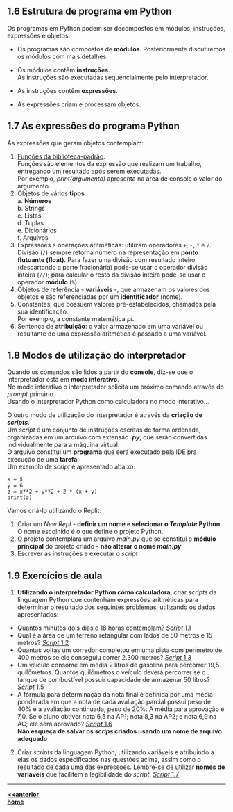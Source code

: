 ## 1.6 Estrutura de programa em Python

Os programas em Python podem ser decompostos em módulos, instruções, expressões e objetos:

- Os programas são compostos de **módulos**. Posteriormente discutiremos os módulos com mais detalhes.
- Os módulos contêm **instruções**.  
As instruções são executadas sequencialmente pelo interpretador.

- As instruções contêm **expressões**.
- As expressões criam e processam objetos.

## 1.7 As expressões do programa Python

As expressões que geram objetos contemplam:

1. [Funções da biblioteca-padrão](https://docs.python.org/pt-br/3/library/functions.html).  
Funções são elementos da expressão que realizam um trabalho, entregando um resultado após serem executadas.  
Por exemplo, *print(argumento)* apresenta na área de console o valor do argumento.
3. Objetos de vários **tipos**:  
  a. **Números**  
  b. Strings  
  c. Listas  
  d. Tuplas  
  e. Dicionários  
  f. Arquivos  
3. Expressões e operações aritméticas: utilizam operadores `+`, `-`, `*` e `/`. Divisão (`/`) sempre retorna número na representação em **ponto flutuante (float)**. Para fazer uma divisão com resultado inteiro (descartando a parte fracionária) pode-se usar o operador divisão inteira (`//`); para calcular o resto da divisão inteira pode-se usar o operador **módulo** (`%`).
4. Objetos de referência - **variáveis** -, que armazenam os valores dos objetos e são referenciadas por um **identificador** (nome).
5. Constantes, que possuem valores pré-estabelecidos, chamados pela sua identificação.  
Por exemplo, a constante matemática *pi*.
6. Sentença de **atribuição**: o valor armazenado em uma variável ou resultante de uma expressão aritmética é passado a uma variável.
  
## 1.8 Modos de utilização do interpretador
Quando os comandos são lidos a partir do **console**, diz-se que o interpretador está em **modo interativo**.  
No modo interativo o interpretador solicita um próximo comando através do *prompt* primário.  
Usando o interpretador Python como calculadora no modo interativo...

O outro modo de utilização do interpretador é através da **criação de *scripts***.  
Um *script* é um conjunto de instruções escritas de forma ordenada, organizadas em um arquivo com extensão ***.py***, 
que serão convertidas individualmente para a máquina virtual.  
O arquivo constitui um **programa** que será executado pela IDE pra execução de uma **tarefa**.  
Um exemplo de *script* é apresentado abaixo:
```
x = 5
y = 6
z = x**2 + y**2 + 2 * (x + y)
print(z)
```
Vamos criá-lo utilizando o Replit:
1. Criar um *New Repl* - **definir um nome e selecionar o *Template* Python**. O nome escolhido é o que define o projeto Python.
2. O projeto contemplará um arquivo *main.py* que se constitui o **módulo principal** do projeto criado - **não alterar o nome *main.py***
3. Escrever as instruções e executar o *script*

## 1.9 Exercícios de aula 
1. **Utilizando o interpretador Python como calculadora**, criar *scripts* da linguagem Python que contenham expressões aritméticas para determinar o resultado dos seguintes problemas, utilizando os dados apresentados:  
- Quantos minutos dois dias e 18 horas contemplam? [*Script* 1.1](https://github.com/claytonjasilva/prog_exemplos/blob/main/minutos.py)  
- Qual é a área de um terreno retangular com lados de 50 metros e 15 metros? [*Script* 1.2](https://github.com/claytonjasilva/prog_exemplos/blob/main/area.py)   
- Quantas voltas um corredor completou em uma pista com perímetro de 400 metros se ele conseguiu correr 2.300 metros? [*Script* 1.3](https://github.com/claytonjasilva/prog_exemplos/blob/main/volta.py)  
- Um veículo consome em média 2 litros de gasolina para percorrer 19,5 quilômetros. Quantos quilômetros o veículo deverá percorrer se o tanque de combustível possuir capacidade de armazenar 50 litros? [*Script* 1.5](https://github.com/claytonjasilva/prog_exemplos/blob/main/veiculo.py)  
- A fórmula para determinação da nota final é definida por uma média ponderada em que a nota de cada avaliação parcial possui peso de 40% e a avaliação continuada, peso de 20%. A média para aprovação é 7,0. Se o aluno obtiver nota 6,5 na AP1; nota 8,3 na AP2; e nota 6,9 na AC; ele será aprovado? [*Script* 1.6](https://github.com/claytonjasilva/prog_exemplos/blob/main/nota.py)  
**Não esqueça de salvar os *scrips* criados usando um nome de arquivo adequado**
2. Criar *scripts* da linguagem Python, utilizando variáveis e atribuindo a elas os dados especificados nas questões acima, assim como o resultado de cada uma das expressões. Lembre-se de utilizar **nomes de variáveis** que facilitem a legibilidade do *script*. [*Script* 1.7](https://github.com/claytonjasilva/prog_exemplos/blob/main/nota2.py)

___
**[<<anterior](prog_replit.md)**  
**[home](/progPython_aulas.md)**
